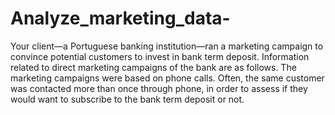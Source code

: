 # Analyze_marketing_data-
Your client―a Portuguese banking institution—ran a marketing campaign to convince potential customers to invest in bank term deposit.  Information related to direct marketing campaigns of the bank are as follows.  The marketing campaigns were based on phone calls. Often, the same customer was contacted more than once through phone, in order to assess if they would want to subscribe to the bank term deposit or not.
